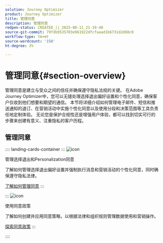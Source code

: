 ```yaml
---
solution: Journey Optimizer
product: Journey Optimizer
title: 管理同意
description: 管理同意
redpen-status: CREATED_||_2025-08-11_21-19-40
source-git-commit: 79fdb9535703e961922dfcfaaad1b6731d2d88c0
workflow-type: tm+mt
source-wordcount: '158'
ht-degree: 3%

---
```



# 管理同意{#section-overview}

管理同意是建立与受众之间的信任并确保遵守隐私法规的关键。 在Adobe Journey Optimizer中，您可以无缝处理选择退出偏好设置和个性化同意，确保客户仅收到他们想要和期望的通信。 本节将详细介绍如何管理电子邮件、短信和推送通知的退订、在营销活动中实施个性化同意以及使用分段和决策范围等工具负责任地定制体验。 无论您是保护合规性还是增强用户体验，都可以找到切实可行的步骤来创建有意义、注重隐私的客户历程。

## 管理同意

:::: landing-cards-container
:::
![icon](https://cdn.experienceleague.adobe.com/icons/shield-halved.svg?lang=zh-Hans)

管理选择退出和Personalization同意

了解如何管理选择退出偏好设置并强制执行消息和营销活动的个性化同意，同时确保遵守隐私法律。

[了解如何管理同意](../using/privacy/opt-out.md)
:::

:::
![icon](https://cdn.experienceleague.adobe.com/icons/gear.svg?lang=zh-Hans)

使用同意政策

了解如何创建并应用同意策略，以根据法律和组织规则管理数据使用和营销操作。

[探索同意政策](../using/action/consent.md)
:::

::::
